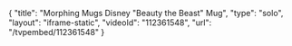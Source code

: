 {
    "title": "Morphing Mugs Disney \"Beauty   the Beast\" Mug",
    "type": "solo",
    "layout": "iframe-static",
    "videoId": "112361548",
    "url": "\/tvpembed\/112361548"
}